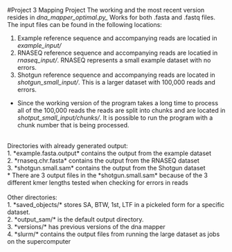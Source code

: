 #Project 3 Mapping Project
The working and the most recent version resides in *dna_mapper_optimal.py_* Works for both .fasta and .fastq files.<br>
The input files can be found in the following locations: <br>
1. Example reference sequence and accompanying reads are locatied in *example_input/*<br>
2. RNASEQ reference sequence and accompanying reads are locatied in *rnaseq_input/*. RNASEQ represents a small example dataset with no errors.<br>
3. Shotgun reference sequence and accompanying reads are located in *shotgun_small_input/*. This is a larger dataset with 100,000 reads and errors.<br>
* Since the working version of the program takes a long time to process all of the 100,000 reads the reads are split into chunks and are located in *shotput_small_input/chunks/*. It is possible to run the program with a chunk number that is being processed.<br>

<br>
Directories with already generated output:<br>
1. *example.fasta.output* contains the output from the example dataset<br>
2. *rnaseq.chr.fasta* contains the output from the RNASEQ dataset<br>
3. *shotgun.small.sam* contains the output from the Shotgun dataset<br>
* There are 3 output files in the *shotgun.small.sam* because of the 3 different kmer lengths tested when checking for errors in reads<br>

<br>
Other directories:<br>
1. *saved_objects/* stores SA, BTW, 1st, LTF in a pickeled form for a specific dataset.<br>
2. *output_sam/* is the default output directory.<br>
3. *versions/* has previous versions of the dna mapper<br>
4. *slurm/* contains the output files from running the large dataset as jobs on the supercomputer<br>
